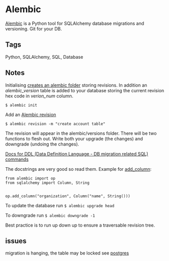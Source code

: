 # Alembic
[Alembic](https://alembic.sqlalchemy.org/en/latest/) is a Python tool for SQLAlchemy database migrations and versioning. Git for your DB.


## Tags
Python, SQLAlchemy, SQL, Database



## Notes

Initialising [creates an alembic folder](https://alembic.sqlalchemy.org/en/latest/tutorial.html#creating-an-environment) storing revisions. In addition an _alembic_version_ table is added to your database storing the current revision hex code in _verion_num_ column.

`$ alembic init`

  

Add an [Alembic revision](https://alembic.sqlalchemy.org/en/latest/tutorial.html#create-a-migration-script)

`$ alembic revision -m "create account table"`

  

The revision will appear in the alembic/versions folder. There will be two functions to flesh out. Write both your upgrade (the changes) and downgrade (undoing the changes).  
  
[Docs for DDL (Data Definition Language - DB migration related SQL) commands](https://alembic.sqlalchemy.org/en/latest/api/ddl.html) 

The docstrings are very good so read them. Example for [add\_column](https://github.com/sqlalchemy/alembic/blob/1b0e4bcd99c83bcce89ec6dae92c8deaafc7f8b5/alembic/op.pyi#L46-L125):  
```
from alembic import op
from sqlalchemy import Column, String

 
op.add_column("organization", Column("name", String()))
```
To update the database run `$ alembic upgrade head`

To downgrade run `$ alembic downgrade -1`

Best practice is to run up down up to ensure a traversable revision tree.

## issues

migration is hanging, the table may be locked see [postgres](postgresql.md)

